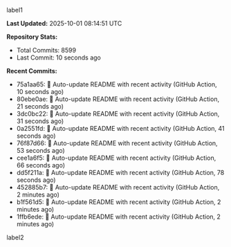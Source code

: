 
label1 
<!-- ACTIVITY_START -->
**Last Updated:** 2025-10-01 08:14:51 UTC

**Repository Stats:**
- Total Commits: 8599
- Last Commit: 10 seconds ago

**Recent Commits:**
- 75a1aa65: 🤖 Auto-update README with recent activity (GitHub Action, 10 seconds ago)
- 80ebe0ae: 🤖 Auto-update README with recent activity (GitHub Action, 21 seconds ago)
- 3dc0bc22: 🤖 Auto-update README with recent activity (GitHub Action, 31 seconds ago)
- 0a2551fd: 🤖 Auto-update README with recent activity (GitHub Action, 41 seconds ago)
- 76f87d66: 🤖 Auto-update README with recent activity (GitHub Action, 53 seconds ago)
- cee1a6f5: 🤖 Auto-update README with recent activity (GitHub Action, 66 seconds ago)
- dd5f211a: 🤖 Auto-update README with recent activity (GitHub Action, 78 seconds ago)
- 452885b7: 🤖 Auto-update README with recent activity (GitHub Action, 2 minutes ago)
- b1f561d5: 🤖 Auto-update README with recent activity (GitHub Action, 2 minutes ago)
- 1ffb6ede: 🤖 Auto-update README with recent activity (GitHub Action, 2 minutes ago)
<!-- ACTIVITY_END -->

label2
